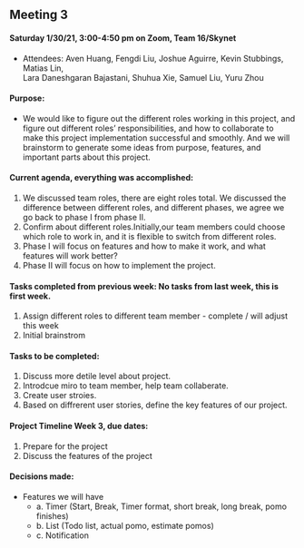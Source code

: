 ## Meeting 3  

#### Saturday 1/30/21, 3:00-4:50 pm on Zoom, Team 16/Skynet     
  - Attendees: Aven Huang, Fengdi Liu, Joshue Aguirre, Kevin Stubbings, Matias Lin,    
    Lara Daneshgaran Bajastani, Shuhua Xie, Samuel Liu, Yuru Zhou

#### Purpose: 
  - We would like to figure out the different roles working in this project, and figure out different roles’ responsibilities, and how to collaborate to make this project implementation successful and smoothly. And we will brainstorm to generate some ideas from purpose, features, and important parts about this project.

   

#### Current agenda, everything was accomplished:     
   1. We discussed team roles, there are eight roles total. We discussed the difference between different roles, and different phases, we agree we go back to phase I from phase II.
   2. Confirm about different roles.Initially,our team members could choose which role to work in, and it is flexible to switch from different roles. 
   3. Phase I will focus on features and how to make it work, and what features will work better?
   4. Phase II will focus on how to implement the project.

#### Tasks completed from previous week: No tasks from last week, this is first week.     
   1. Assign different roles to different team member - complete / will adjust this week
   2. Initial brainstrom 
 
#### Tasks to be completed:    
   1. Discuss more detile level about project. 
   2. Introdcue miro to team member, help team collaberate.  
   3. Create user stroies.
   4. Based on diffrerent user stories, define the key features of our project.

#### Project Timeline Week 3, due dates:    
   1. Prepare for the project
   2. Discuss the features of the project

#### Decisions made:   
  - Features we will have
     * a. Timer (Start, Break, Timer format, short break, long break, pomo finishes)
     * b. List (Todo list, actual pomo, estimate pomos)
     * c. Notification
    
